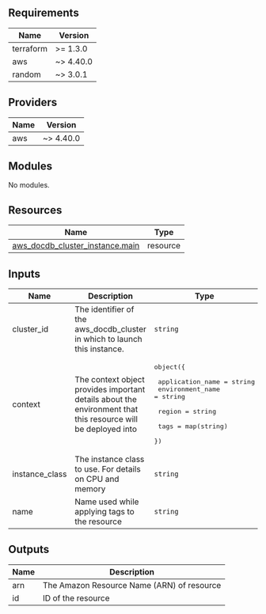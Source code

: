 [comment]: # (BEGIN_TF_DOCS)

## Requirements

| Name | Version |
|------|---------|
| terraform | >= 1.3.0 |
| aws | ~> 4.40.0 |
| random | ~> 3.0.1 |

## Providers

| Name | Version |
|------|---------|
| aws | ~> 4.40.0 |

## Modules

No modules.

## Resources

| Name | Type |
|------|------|
| [aws_docdb_cluster_instance.main](https://registry.terraform.io/providers/hashicorp/aws/latest/docs/resources/docdb_cluster_instance) | resource |

## Inputs

| Name | Description | Type | Default | Required |
|------|-------------|------|---------|:--------:|
| cluster\_id | The identifier of the aws\_docdb\_cluster in which to launch this instance. | `string` | n/a | yes |
| context | The context object provides important details about the environment that this resource will be deployed into | <pre>object({<br><br>    application_name = string<br>    environment_name = string<br><br>    region = string<br><br>    tags = map(string)<br>  })</pre> | n/a | yes |
| instance\_class | The instance class to use. For details on CPU and memory | `string` | n/a | yes |
| name | Name used while applying tags to the resource | `string` | n/a | yes |

## Outputs

| Name | Description |
|------|-------------|
| arn | The Amazon Resource Name (ARN) of resource |
| id | ID of the resource |

[comment]: # (END_TF_DOCS)